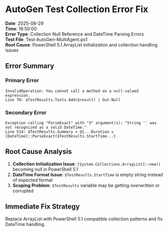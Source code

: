 # AutoGen Test Collection Error Fix
**Date**: 2025-08-29  
**Time**: 18:50:00  
**Error Type**: Collection Null Reference and DateTime Parsing Errors  
**Test File**: Test-AutoGen-MultiAgent.ps1  
**Root Cause**: PowerShell 5.1 ArrayList initialization and collection handling issues

## Error Summary

### Primary Error
```
InvalidOperation: You cannot call a method on a null-valued expression.
Line 70: $TestResults.Tests.Add($result) | Out-Null
```

### Secondary Error  
```
Exception calling "ParseExact" with "3" argument(s): "String '' was not recognized as a valid DateTime."
Line 514: $TestResults.Summary = @{...Duration = [DateTime]::ParseExact($TestResults.StartTime...}
```

## Root Cause Analysis

1. **Collection Initialization Issue**: `[System.Collections.ArrayList]::new()` becoming null in PowerShell 5.1
2. **DateTime Format Issue**: `$TestResults.StartTime` is empty string instead of expected format
3. **Scoping Problem**: `$TestResults` variable may be getting overwritten or corrupted

## Immediate Fix Strategy

Replace ArrayList with PowerShell 5.1 compatible collection patterns and fix DateTime handling.